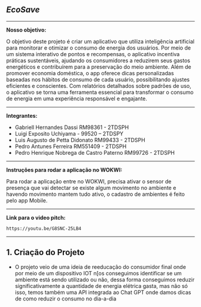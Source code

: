 *EcoSave*
-
***

**Nosso objetivo:**

O objetivo deste projeto é criar um aplicativo que utiliza inteligência artificial para monitorar e otimizar o consumo de energia dos usuários. Por meio de um sistema interativo de pontos e recompensas, o aplicativo incentiva práticas sustentáveis, ajudando os consumidores a reduzirem seus gastos energéticos e contribuírem para a preservação do meio ambiente. Além de promover economia doméstica, o app oferece dicas personalizadas baseadas nos hábitos de consumo de cada usuário, possibilitando ajustes eficientes e conscientes. Com relatórios detalhados sobre padrões de uso, o aplicativo se torna uma ferramenta essencial para transformar o consumo de energia em uma experiência responsável e engajante.

***

**Integrantes:**
- Gabriell Hernandes Dassi RM98361 - 2TDSPH
- Luigi Exposito Uchiyama - 99520 – 2TDSPY
- Luis Augusto de Petta Didonato RM99433 - 2TDSPH
- Pedro Antunes Ferreira RM551409 - 2TDSPH
- Pedro Henrique Nobrega de Castro Paterno RM99726 - 2TDSPH
    
***

**Instruções para rodar a aplicação no WOKWI:**

Para rodar a aplicação entre no WOKWI, precisa ativar o sensor de presença que vai detectar se existe algum movimento no ambiente e havendo movimento mantem tudo ativo, o cadastro de ambientes é feito pelo app Mobile.
***

**Link para o video pitch:**

    https://youtu.be/G8SNC-25LB4

***
## 1. Criação do Projeto
- O projeto veio de uma ideia de reeducação do consumidor final onde por meio de um dispositivo IOT n[os conseguimos identificar se um ambiente está sendo utilizado ou não, dessa forma conseguimos reduzir significativamente a quantidade de energia elétrica gasta, mas não só isso, temos também uma API integrada ao Chat GPT onde damos dicas de como reduzir o consumo no dia-a-dia


